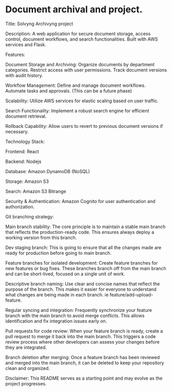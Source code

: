 # Document archival and project.

Title:
Solvyng Archivyng project

Description:
A web application for secure document storage, access control, document workflows, and search functionalities. Built with AWS services and Flask.

Features:

Document Storage and Archiving:
Organize documents by department categories.
Restrict access with user permissions.
Track document versions with audit history.

Workflow Management:
Define and manage document workflows.
Automate tasks and approvals. (This can be a future phase)

Scalability:
Utilize AWS services for elastic scaling based on user traffic.

Search Functionality:
Implement a robust search engine for efficient document retrieval.

Rollback Capability:
Allow users to revert to previous document versions if necessary.


Technology Stack:

Frontend: React

Backend: Nodejs

Database: Amazon DynamoDB (NoSQL)

Storage: Amazon S3 

Search: Amazon S3 Bitrange

Security & Authentication: Amazon Cognito for user authentication and authorization.


Git branching strategy:

Main branch stability: The core principle is to maintain a stable main branch that reflects the production-ready code. This ensures always deploy a working version from this branch.

Dev staging branch: This is going to ensure that all the changes made are ready for production before going to main branch.

Feature branches for isolated development: Create feature branches for new features or bug fixes. These branches branch off from the main branch and can be short-lived, focused on a single unit of work.

Descriptive branch naming: Use clear and concise names that reflect the purpose of the branch. This makes it easier for everyone to understand what changes are being made in each branch. ie feature/add-upload-feature.

Regular syncing and integration: Frequently synchronize your feature branch with the main branch to avoid merge conflicts. This allows identification and fix integration issues early on.

Pull requests for code review: When your feature branch is ready, create a pull request to merge it back into the main branch. This triggers a code review process where other developers can assess your changes before they are integrated.

Branch deletion after merging: Once a feature branch has been reviewed and merged into the main branch, it can be deleted to keep your repository clean and organized.


Disclaimer:
This README serves as a starting point and may evolve as the project progresses.
